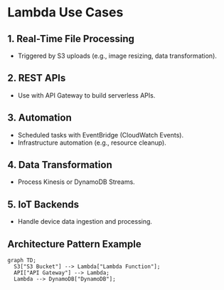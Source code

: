 # Lambda Use Cases

## 1. Real-Time File Processing
- Triggered by S3 uploads (e.g., image resizing, data transformation).

## 2. REST APIs
- Use with API Gateway to build serverless APIs.

## 3. Automation
- Scheduled tasks with EventBridge (CloudWatch Events).
- Infrastructure automation (e.g., resource cleanup).

## 4. Data Transformation
- Process Kinesis or DynamoDB Streams.

## 5. IoT Backends
- Handle device data ingestion and processing.

## Architecture Pattern Example
```mermaid
graph TD;
  S3["S3 Bucket"] --> Lambda["Lambda Function"];
  API["API Gateway"] --> Lambda;
  Lambda --> DynamoDB["DynamoDB"];
```
